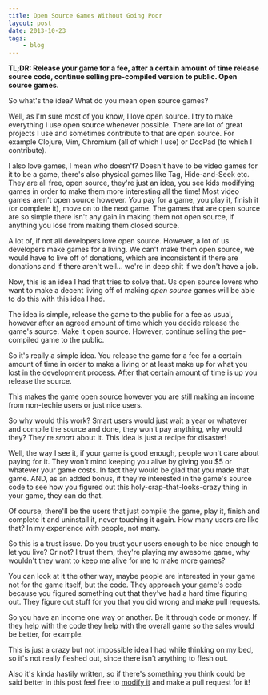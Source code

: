 ```yaml
---
title: Open Source Games Without Going Poor
layout: post
date: 2013-10-23
tags:
    - blog
---
```

**TL;DR: Release your game for a fee, after a certain amount of time release source code, continue selling pre-compiled version to public. Open source games.**

So what's the idea? What do you mean open source games?

Well, as I'm sure most of you know, I love open source. I try to make everything I use open source whenever possible. There are lot of great projects I use and sometimes contribute to that are open source. For example Clojure, Vim, Chromium (all of which I use) or DocPad (to which I contribute).

I also love games, I mean who doesn't? Doesn't have to be video games for it to be a game, there's also physical games like Tag, Hide-and-Seek etc. They are all free, open source, they're just an idea, you see kids modifying games in order to make them more interesting all the time! Most video games aren't open source however. You pay for a game, you play it, finish it (or complete it), move on to the next game. The games that are open source are so simple there isn't any gain in making them not open source, if anything you lose from making them closed source.

A lot of, if not all developers love open source. However, a lot of us developers make games for a living. We can't make them open source, we would have to live off of donations, which are inconsistent if there are donations and if there aren't well... we're in deep shit if we don't have a job.

Now, this is an idea I had that tries to solve that. Us open source lovers who want to make a decent living off of making *open source* games will be able to do this with this idea I had.

The idea is simple, release the game to the public for a fee as usual, however after an agreed amount of time which you decide release the game's source. Make it open source. However, continue selling the pre-compiled game to the public.

So it's really a simple idea. You release the game for a fee for a certain amount of time in order to make a living or at least make up for what you lost in the development process. After that certain amount of time is up you release the source.

This makes the game open source however you are still making an income from non-techie users or just nice users.

So why would this work? Smart users would just wait a year or whatever and compile the source and done, they won't pay anything, why would they? They're *smart* about it. This idea is just a recipe for disaster!

Well, the way I see it, if your game is good enough, people won't care about paying for it. They won't mind keeping you alive by giving you $5 or whatever your game costs. In fact they would be glad that you made that game. AND, as an added bonus, if they're interested in the game's source code to see how you figured out this holy-crap-that-looks-crazy thing in your game, they can do that.

Of course, there'll be the users that just compile the game, play it, finish and complete it and uninstall it, never touching it again. How many users are like that? In my experience with people, not many.

So this is a trust issue. Do you trust your users enough to be nice enough to let you live? Or not? I trust them, they're playing my awesome game, why wouldn't they want to keep me alive for me to make more games?

You can look at it the other way, maybe people are interested in your game not for the game itself, but the code. They approach your game's code because you figured something out that they've had a hard time figuring out. They figure out stuff for you that you did wrong and make pull requests.

So you have an income one way or another. Be it through code or money. If they help with the code they help with the overall game so the sales would be better, for example.

This is just a crazy but not impossible idea I had while thinking on my bed, so it's not really fleshed out, since there isn't anything to flesh out.

Also it's kinda hastily written, so if there's something you think could be said better in this post feel free to [modify it][1] and make a pull request for it!

[1]: https://github.com/Greduan/eduantech.docpad/blob/master/src/render/posts/open-source-games-without-going-poor.html.md
